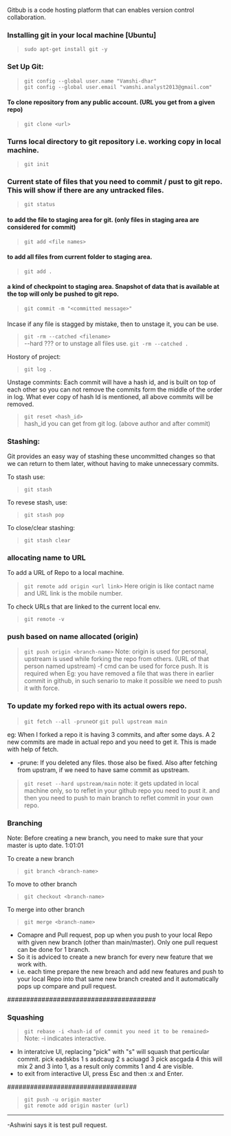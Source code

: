 Gitbub is a code hosting platform that can enables version control collaboration.
### Installing git in your local machine [Ubuntu]
> `sudo apt-get install git -y`

### Set Up Git:
> `git config --global user.name "Vamshi-dhar"`                                                    
> `git config --global user.email "vamshi.analyst2013@gmail.com"`

#### To clone repository from any public account. (URL you get from a given repo)
> `git clone <url>`

### Turns local directory to git repository i.e. working copy in local machine.
> `git init` 

### Current state of files that you need to commit / pust to git repo. This will show if there are any untracked files.
> `git status`  

#### to add the file to staging area for git. (only files in staging area are considered for commit)
> `git add <file names>`
  
#### to add all files from current folder to staging area. 
> `git add .`    


#### a kind of checkpoint to staging area. Snapshot of data that is available at the top will only be pushed to git repo.  
> `git commit -m "<committed message>"`   

#### 
Incase if any file is stagged by mistake, then to unstage it, you can be use. 
> `git -rm --catched <filename>`   
--hard ???
or to unstage all files use.
> `git -rm --catched .`   

Hostory of project:
> `git log .`   

Unstage commints:
Each commit will have a hash id, and is built on top of each other so you can not remove the commits form the middle of the order in log. 
What ever copy of hash Id is mentioned, all above commits will be removed. 
> `git reset <hash_id>`   
hash_id you can get from git log. (above author and after commit)

### Stashing:
Git provides an easy way of stashing these uncommitted changes so that we can return to them later, without having to make unnecessary commits. 

To stash use:
> `git stash`   

To revese stash, use:
> `git stash pop`   

To close/clear stashing:
> `git stash clear`   


### allocating name to URL
To add a URL of Repo to a local machine.
> `git remote add origin <url link>`
Here origin is like contact name and 
URL link is the mobile number. 

To check URLs that are linked to the current local env.
> `git remote -v`

### push based on name allocated (origin)
> `git push origin <branch-name>`
Note: origin is used for personal, upstream is used while forking the repo from others. (URL of that person named upstream)
-f cmd can be used for force push. It is required when Eg: you have removed a file that was there in earlier commit in github, in such senario to make it possible we need to push it with force. 


### To update my forked repo with its actual owers repo.
>`git fetch --all -prune`or
>`git pull upstream main` 

eg: When I forked a repo it is having 3 commits, 
and after some days. A 2 new commits are made in actual repo and you need to get it. This is made with help of fetch.
- -prune: If you deleted any files. those also be fixed.
Also after fetching from upstram, if we need to have same commit as upstream.

>`git reset --hard upstream/main` 
note: it gets updated in local machine only, so to reflet in your github repo you need to pust it. 
and then you need to push to main branch to reflet commit in your own repo. 


### Branching
Note: Before creating a new branch, you need to make sure that your master is upto date. 1:01:01

To create a new branch
> `git branch <branch-name>`

To move to other branch
> `git checkout <branch-name>`

To merge into other branch
> `git merge <branch-name>`


- Comapre and Pull request, pop up when you push to your local Repo with given new branch (other than main/master).
Only one pull request can be done for 1 branch.
- So it is adviced to create a new branch for every new feature that we work with. 
- i.e. each time prepare the new breach and add new features and push to your local Repo into that same new branch created and it automatically pops up compare and pull request. 

#######################################

### Squashing
> `git rebase -i <hash-id of commit you need it to be remained>` 
Note: -i indicates interactive.
- In interatcive UI,  replacing "pick" with "s" will squash that perticular commit.
pick eadskbs 1
s asdcaug 2
s aciuagd 3
pick ascgada 4
this will mix 2 and 3 into 1, as a result only commits 1 and 4 are visible. 
- to exit from interactive UI, press Esc and then :x and Enter. 



##################################
> `git push -u origin master`  
> `git remote add origin master (url)`





*****************************
-Ashwini says it is test pull request.
  
